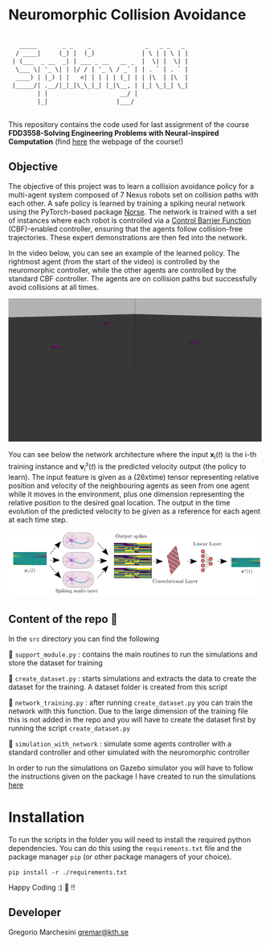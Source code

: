 # Neuromorphic Collision Avoidance

```

   _____       _ _    _               _   _ _   _ 
  / ____|     (_) |  (_)             | \ | | \ | |
 | (___  _ __  _| | ___ _ __   __ _  |  \| |  \| |
  \___ \| '_ \| | |/ / | '_ \ / _` | | . ` | . ` |
  ____) | |_) | |   <| | | | | (_| | | |\  | |\  |
 |_____/| .__/|_|_|\_\_|_| |_|\__, | |_| \_|_| \_|
        | |                    __/ |              
        |_|                   |___/               
 
```

This repository contains the code used for last assignment of the course **FDD3558-Solving Engineering Problems with Neural-inspired Computation** (find [here](https://www.kth.se/student/kurser/kurs/FDD3558?l=en) the webpage of the course!)

## Objective
The objective of this project was to learn a collision avoidance policy for a multi-agent system composed of 7 Nexus robots set on collision paths with each other. A safe policy is learned by training a spiking neural network using the PyTorch-based package [Norse](https://norse.github.io/notebooks/intro_norse.html). The network is trained with a set of instances where each robot is controlled via a [Control Barrier Function](https://coogan.ece.gatech.edu/papers/pdf/amesecc19.pdf) (CBF)-enabled controller, ensuring that the agents follow collision-free trajectories. These expert demonstrations are then fed into the network.

In the video below, you can see an example of the learned policy. The rightmost agent (from the start of the video) is controlled by the neuromorphic controller, while the other agents are controlled by the standard CBF controller. The agents are on collision paths but successfully avoid collisions at all times.

![Alt Text](assets/recording.gif)

You can see below the network architecture where the input $\boldsymbol{x}_i(t)$ is the i-th training instance  and $\boldsymbol{v}^s_i(t)$ is the predicted velocity output (the policy to learn). The input feature is given as a (26xtime) tensor representing relative position and velocity of the neighbouring agents as seen from one agent while it moves in the environment, plus one dimension representing the relative position to the desired goal location. The output in the time evolution of the predicted velocity to be given as a reference for each agent at each time step.

![Alt Text](assets/network_architecture.png)


## Content of the repo :book:
In the `src` directory you can find the following

:rocket: `support_module.py`   : contains the main routines to run the simulations and store the dataset for training

:rocket: `create_dataset.py`   : starts simulations and extracts the data to create the dataset for the training. A dataset folder is created from this script

:rocket: `network_training.py` : after running `create_dataset.py` you can train the network with this function. Due to the large dimension of the training file this is not added in the repo and you will have to create the dataset first by running the  script `create_dataset.py`

:rocket: `simulation_with_network` : simulate some agents controller with a standard controller and other simulated with the neuromorphic controller

In order to run the simulations on Gazebo simulator you will have to follow the instructions given on the package I have created to run the simulations [here](https://github.com/gregoriomarchesini/neuromorphic_collision_avoidance)

# Installation

To run the scripts in the folder you will need to install the required python dependencies. You can do this using the `requirements.txt` file and the package manager `pip` (or other package managers of your choice).

```
pip install -r ./requirements.txt
```
Happy Coding :) :rocket: !! 
## Developer

Gregorio Marchesini [gremar@kth.se](mailto:gremar@kth.se)
